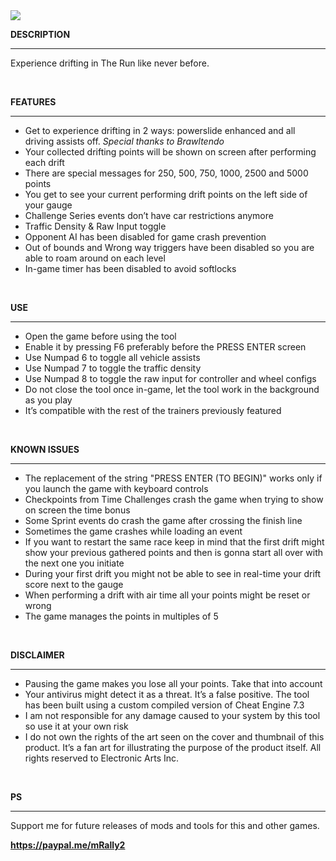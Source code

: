 <img src="https://public-files.gumroad.com/z3ks6kc82sfn3nh21n4o9li1o45b">
<div class="rich-text">
   <p><strong>DESCRIPTION</strong></p>
   <hr>
   <p>Experience drifting in The Run like never before. </p>
   <p><br></p>
   <p><strong>FEATURES</strong></p>
   <hr>
   <ul>
      <li>Get to experience drifting in 2 ways: powerslide enhanced and all driving assists off. <em>Special thanks to Brawltendo</em></li>
      <li>Your collected drifting points will be shown on screen after performing each drift</li>
      <li>There are special messages for 250, 500, 750, 1000, 2500 and 5000 points</li>
      <li>You get to see your current performing drift points on the left side of your gauge</li>
      <li>Challenge Series events don’t have car restrictions anymore</li>
      <li>Traffic Density &amp; Raw Input toggle</li>
      <li>Opponent AI has been disabled for game crash prevention</li>
      <li>Out of bounds and Wrong way triggers have been disabled so you are able to roam around on each level</li>
      <li>In-game timer has been disabled to avoid softlocks<br></li>
   </ul>
   <p><br></p>
   <p><strong>USE</strong></p>
   <hr>
   <ul>
      <li>Open the game before using the tool</li>
      <li>Enable it by pressing F6 preferably before the PRESS ENTER screen</li>
      <li>Use Numpad 6 to toggle all vehicle assists</li>
      <li>Use Numpad 7 to toggle the traffic density</li>
      <li>Use Numpad 8 to toggle the raw input for controller and wheel configs</li>
      <li>Do not close the tool once in-game, let the tool work in the background as you play</li>
      <li>It’s compatible with the rest of the trainers previously featured<br></li>
   </ul>
   <p><br></p>
   <p><strong>KNOWN ISSUES</strong></p>
   <hr>
   <ul>
      <li>The replacement of the string "PRESS ENTER (TO BEGIN)" works only if you launch the game with keyboard controls</li>
      <li>Checkpoints from Time Challenges crash the game when trying to show on screen the time bonus</li>
      <li>Some Sprint events do crash the game after crossing the finish line</li>
      <li>Sometimes the game crashes while loading an event</li>
      <li>If you want to restart the same race keep in mind that the first drift might show your previous gathered points and then is gonna start all over with the next one you initiate</li>
      <li>During your first drift you might not be able to see in real-time your drift score next to the gauge</li>
      <li>When performing a drift with air time all your points might be reset or wrong</li>
      <li>The game manages the points in multiples of 5<br></li>
   </ul>
   <p><br></p>
   <p><strong>DISCLAIMER</strong></p>
   <hr>
   <ul>
      <li>Pausing the game makes you lose all your points. Take that into account</li>
      <li>Your antivirus might detect it as a threat. It’s a false positive. The tool has been built using a custom compiled version of Cheat Engine 7.3</li>
      <li>I am not responsible for any damage caused to your system by this tool so use it at your own risk</li>
      <li>I do not own the rights of the art seen on the cover and thumbnail of this product. It’s a fan art for illustrating the purpose of the product itself. All rights reserved to Electronic Arts Inc.<br></li>
   </ul>
   <p><br></p>
   <p><strong>PS</strong></p>
   <hr>
   <p>Support me for future releases of mods and tools for this and other games.</p>
   <p><a target="_blank" rel="noopener noreferrer nofollow" href="https://paypal.me/mRally2"><strong>https://paypal.me/mRally2</strong></a></p>
</div>
